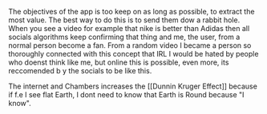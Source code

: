 The objectives of the app is too keep on as long as possible, to extract the most value.
The best way to do this is to send them dow a rabbit hole. 
When you see a video for example that nike is better than Adidas then all socials algorithms keep confirming that thing and me, the user, from a normal person become a fan.
From a random video I became a person so thoroughly connected with this concept that IRL I would be hated by people who doenst think like me, but online this is possible, even more, its reccomended b y the socials to be like this.

The internet and Chambers increases the [[Dunnin Kruger Effect]] because if f.e I see flat Earth, I dont need to know that Earth is Round because "I know".
